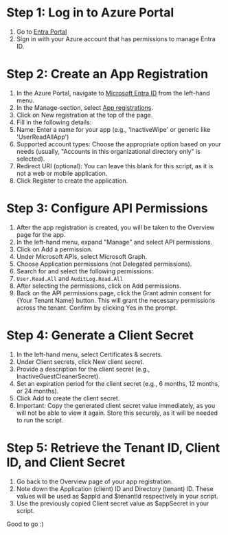 # Step 1: Log in to Azure Portal
1. Go to [Entra Portal](https://portal.azure.com/)
2. Sign in with your Azure account that has permissions to manage Entra ID.

# Step 2: Create an App Registration
1. In the Azure Portal, navigate to [Microsoft Entra ID](https://portal.azure.com/#view/Microsoft_AAD_IAM/ActiveDirectoryMenuBlade/~/Overview) from the left-hand menu.
2. In the Manage-section, select [App registrations](https://portal.azure.com/#view/Microsoft_AAD_IAM/ActiveDirectoryMenuBlade/~/RegisteredApps).
3. Click on New registration at the top of the page.
4. Fill in the following details:
5. Name: Enter a name for your app (e.g., 'InactiveWipe' or generic like 'UserReadAllApp')
6. Supported account types: Choose the appropriate option based on your needs (usually, "Accounts in this organizational directory only" is selected).
7. Redirect URI (optional): You can leave this blank for this script, as it is not a web or mobile application.
8. Click Register to create the application.

# Step 3: Configure API Permissions
1. After the app registration is created, you will be taken to the Overview page for the app.
2. In the left-hand menu, expand "Manage" and select API permissions.
3. Click on Add a permission.
4. Under Microsoft APIs, select Microsoft Graph.
5. Choose Application permissions (not Delegated permissions).
6. Search for and select the following permissions:
7. `User.Read.All` and `AuditLog.Read.All`
8. After selecting the permissions, click on Add permissions.
9. Back on the API permissions page, click the Grant admin consent for {Your Tenant Name} button. This will grant the necessary permissions across the tenant. Confirm by clicking Yes in the prompt.

# Step 4: Generate a Client Secret
1. In the left-hand menu, select Certificates & secrets.
2. Under Client secrets, click New client secret.
3. Provide a description for the client secret (e.g., InactiveGuestCleanerSecret).
4. Set an expiration period for the client secret (e.g., 6 months, 12 months, or 24 months).
5. Click Add to create the client secret.
6. Important: Copy the generated client secret value immediately, as you will not be able to view it again. Store this securely, as it will be needed to run the script.

# Step 5: Retrieve the Tenant ID, Client ID, and Client Secret
1. Go back to the Overview page of your app registration.
2. Note down the Application (client) ID and Directory (tenant) ID. These values will be used as $appId and $tenantId respectively in your script.
3. Use the previously copied Client secret value as $appSecret in your script.

Good to go :)
